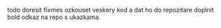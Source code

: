 todo
  doresit fixmes
  ozkouset veskery kod a dat ho do repozitare
  doplnit bold
  odkaz na repo s ukazkama
